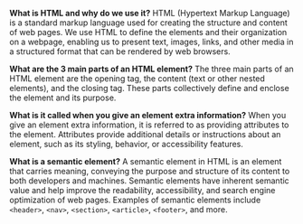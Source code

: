 **What is HTML and why do we use it?**
HTML (Hypertext Markup Language) is a standard markup language used for creating the structure and content of web pages. We use HTML to define the elements and their organization on a webpage, enabling us to present text, images, links, and other media in a structured format that can be rendered by web browsers.

**What are the 3 main parts of an HTML element?**
The three main parts of an HTML element are the opening tag, the content (text or other nested elements), and the closing tag. These parts collectively define and enclose the element and its purpose.

**What is it called when you give an element extra information?**
When you give an element extra information, it is referred to as providing attributes to the element. Attributes provide additional details or instructions about an element, such as its styling, behavior, or accessibility features.

**What is a semantic element?**
A semantic element in HTML is an element that carries meaning, conveying the purpose and structure of its content to both developers and machines. Semantic elements have inherent semantic value and help improve the readability, accessibility, and search engine optimization of web pages. Examples of semantic elements include `<header>`, `<nav>`, `<section>`, `<article>`, `<footer>`, and more.